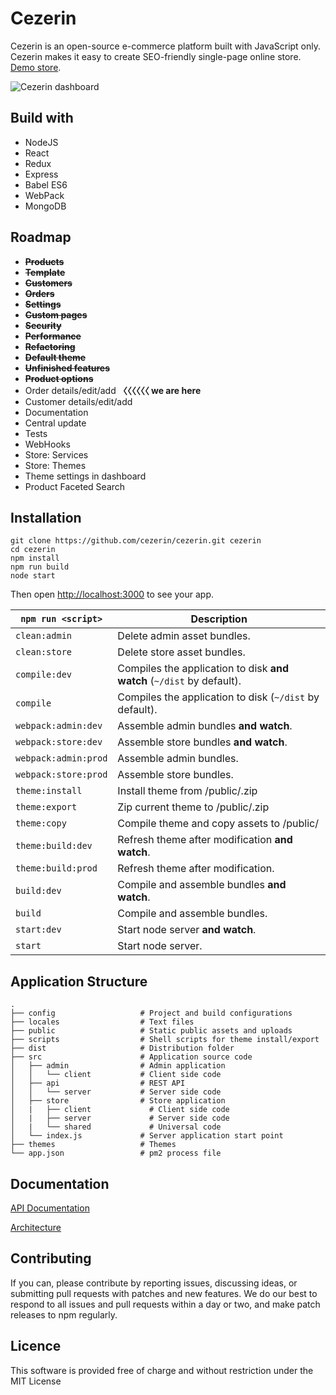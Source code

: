 # Cezerin

Cezerin is an open-source e-commerce platform built with JavaScript only. Cezerin makes it easy to create SEO-friendly single-page online store. [Demo store](https://store.cezerin.com).

![Cezerin dashboard](https://cezerin.com/assets/images/cezerin-dashboard.png)


## Build with

* NodeJS
* React
* Redux
* Express
* Babel ES6
* WebPack
* MongoDB


## Roadmap

* ~~**Products**~~
* ~~**Template**~~
* ~~**Customers**~~
* ~~**Orders**~~
* ~~**Settings**~~
* ~~**Custom pages**~~
* ~~**Security**~~
* ~~**Performance**~~
* ~~**Refactoring**~~
* ~~**Default theme**~~
* ~~**Unfinished features**~~
* ~~**Product options**~~
* Order details/edit/add  **〈〈〈〈〈〈 we are here**
* Customer details/edit/add
* Documentation
* Central update
* Tests
* WebHooks
* Store: Services
* Store: Themes
* Theme settings in dashboard
* Product Faceted Search


## Installation

```shell
git clone https://github.com/cezerin/cezerin.git cezerin
cd cezerin
npm install
npm run build
node start
```
Then open <http://localhost:3000> to see your app.

|`npm run <script>`|Description|
|------------------|-----------|
|`clean:admin`|Delete admin asset bundles.|
|`clean:store`|Delete store asset bundles.|
|`compile:dev`|Compiles the application to disk **and watch** (`~/dist` by default).|
|`compile`|Compiles the application to disk (`~/dist` by default).|
|`webpack:admin:dev`|Assemble admin bundles **and watch**.|
|`webpack:store:dev`|Assemble store bundles **and watch**.|
|`webpack:admin:prod`|Assemble admin bundles.|
|`webpack:store:prod`|Assemble store bundles.|
|`theme:install`|Install theme from /public/<file>.zip|
|`theme:export`|Zip current theme to /public/<file>.zip|
|`theme:copy`|Compile theme and copy assets to /public/|
|`theme:build:dev`|Refresh theme after modification **and watch**.|
|`theme:build:prod`|Refresh theme after modification.|
|`build:dev`|Compile and assemble bundles **and watch**.|
|`build`|Compile and assemble bundles.|
|`start:dev`|Start node server **and watch**.|
|`start`|Start node server.|


## Application Structure


```
.
├── config                   # Project and build configurations
├── locales                  # Text files
├── public                   # Static public assets and uploads
├── scripts                  # Shell scripts for theme install/export
├── dist                     # Distribution folder
├── src                      # Application source code
│   ├── admin                # Admin application
│   │   └── client           # Client side code
│   ├── api                  # REST API
│   │   └── server           # Server side code
│   ├── store                # Store application
│   |   ├── client             # Client side code
│   |   ├── server             # Server side code
│   |   └── shared             # Universal code
│   └── index.js             # Server application start point
├── themes                   # Themes
└── app.json                 # pm2 process file
```


## Documentation

[API Documentation](https://api.cezerin.com)

[Architecture](https://github.com/cezerin/cezerin/wiki/Architecture)

## Contributing

If you can, please contribute by reporting issues, discussing ideas, or submitting pull requests with patches and new features. We do our best to respond to all issues and pull requests within a day or two, and make patch releases to npm regularly.


## Licence

This software is provided free of charge and without restriction under the MIT License
